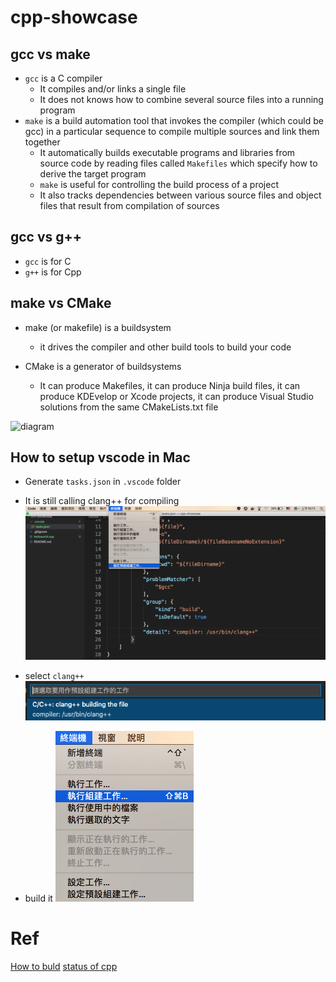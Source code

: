 # cpp-showcase

## gcc vs make
* `gcc` is a C compiler
  * It compiles and/or links a single file
  * It does not knows how to combine several source files into a running program
* `make` is a build automation tool that invokes the compiler (which could be gcc) in a particular sequence to compile multiple sources and link them together
  * It automatically builds executable programs and libraries from source code by reading files called `Makefiles` which specify how to derive the target program
  * `make` is useful for controlling the build process of a project
  * It also tracks dependencies between various source files and object files that result from compilation of sources

## gcc vs g++
* `gcc` is for C
* `g++` is for Cpp

## make vs CMake
* make (or makefile) is a buildsystem 
  * it drives the compiler and other build tools to build your code

* CMake is a generator of buildsystems
  * It can produce Makefiles, it can produce Ninja build files, it can produce KDEvelop or Xcode projects, it can produce Visual Studio solutions from the same CMakeLists.txt file

![diagram](img/diagram.png)

## How to setup vscode in Mac
* Generate `tasks.json` in `.vscode` folder
* It is still calling clang++ for compiling
![step1](img/taskjson.png) 

* select `clang++`
![step2](img/select.png)  

* build it
![step3](img/build.png)  

# Ref
[How to buld](https://code.visualstudio.com/docs/cpp/config-clang-mac)
[status of cpp](https://www.jetbrains.com/lp/devecosystem-2019/cpp/)
